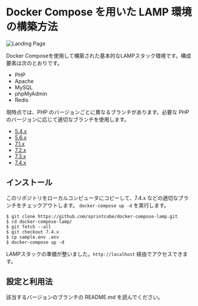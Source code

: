 # Docker Compose を用いた LAMP 環境の構築方法

![Landing Page](https://preview.ibb.co/gOTa0y/LAMP_STACK.png)

Docker Composeを使用して構築された基本的なLAMPスタック環境です。構成要素は次のとおりです。

* PHP
* Apache
* MySQL
* phpMyAdmin
* Redis

現時点では、PHP のバージョンごとに異なるブランチがあります。必要な PHP のバージョンに応じて適切なブランチを使用します。

* [5.4.x](https://github.com/sprintcube/docker-compose-lamp/tree/5.4.x)
* [5.6.x](https://github.com/sprintcube/docker-compose-lamp/tree/5.6.x)
* [7.1.x](https://github.com/sprintcube/docker-compose-lamp/tree/7.1.x)
* [7.2.x](https://github.com/sprintcube/docker-compose-lamp/tree/7.2.x)
* [7.3.x](https://github.com/sprintcube/docker-compose-lamp/tree/7.3.x)
* [7.4.x](https://github.com/sprintcube/docker-compose-lamp/tree/7.4.x)

## インストール

このリポジトリをローカルコンピュータにコピーして、7.4.x などの適切なブランチをチェックアウトします。
`docker-compose up -d` を実行します。


```shell
$ git clone https://github.com/sprintcube/docker-compose-lamp.git
$ cd docker-compose-lamp/
$ git fetch --all
$ git checkout 7.4.x
$ cp sample.env .env
$ docker-compose up -d
```

LAMPスタックの準備が整いました。`http://localhost` 経由でアクセスできます。

## 設定と利用法

該当するバージョンのブランチの README.md を読んでください。
